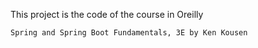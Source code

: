 This project is the code of the course in Oreilly 

    Spring and Spring Boot Fundamentals, 3E by Ken Kousen